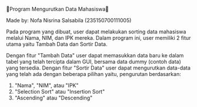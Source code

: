 💾Program Mengurutkan Data Mahasiswa💾

Made by: Nofa Nisrina Salsabila (235150700111005)

Pada program yang dibuat, user dapat melakukan sorting data mahasiswa melalui Nama, NIM, dan IPK mereka. Dalam program ini, user memiliki 2 fitur utama yaitu Tambah Data dan Sortir Data.

Dengan fitur "Tambah Data" user dapat memasukkan data baru ke dalam tabel yang telah tercipta dalam GUI, bersama data dummy (contoh data) yang tersedia.
Dengan fitur "Sortir Data" user dapat mengurutkan data-data yang telah ada dengan beberapa pilihan yaitu, pengurutan berdasarkan:

  1) "Nama", "NIM", atau "IPK"
  2) "Selection Sort" atau "Insertion Sort" 
  3) "Ascending" atau "Descending"

